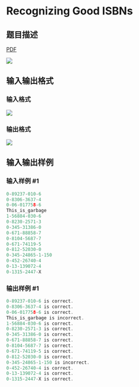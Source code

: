 # Recognizing Good ISBNs

## 题目描述

[problemUrl]: https://uva.onlinejudge.org/index.php?option=com_onlinejudge&Itemid=8&category=5&page=show_problem&problem=269

[PDF](https://uva.onlinejudge.org/external/3/p333.pdf)

![](https://cdn.luogu.com.cn/upload/vjudge_pic/UVA333/b7d1b4d7f6518c39d6ec7391599ac2f5c2849032.png)

## 输入输出格式

### 输入格式

![](https://cdn.luogu.com.cn/upload/vjudge_pic/UVA333/bd94474707caa7a537717ea3047ec318e2048086.png)

### 输出格式

![](https://cdn.luogu.com.cn/upload/vjudge_pic/UVA333/26671d738ebe361ab88af0444ee8d2017b86ef14.png)

## 输入输出样例

### 输入样例 #1

```cpp
0-89237-010-6
0-8306-3637-4
0-06-017758-6
This_is_garbage
1-56884-030-6
0-8230-2571-3
0-345-31386-0
0-671-88858-7
0-8104-5687-7
0-671-74119-5
0-812-52030-0
0-345-24865-1-150
0-452-26740-4
0-13-139072-4
0-1315-2447-X
```


### 输出样例 #1

```cpp
0-89237-010-6 is correct.
0-8306-3637-4 is correct.
0-06-017758-6 is correct.
This_is_garbage is incorrect.
1-56884-030-6 is correct.
0-8230-2571-3 is correct.
0-345-31386-0 is correct.
0-671-88858-7 is correct.
0-8104-5687-7 is correct.
0-671-74119-5 is correct.
0-812-52030-0 is correct.
0-345-24865-1-150 is incorrect.
0-452-26740-4 is correct.
0-13-139072-4 is correct.
0-1315-2447-X is correct.
```


